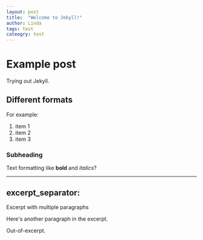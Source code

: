```yaml
---
layout: post
title:  "Welcome to Jekyll!"
author: Linda
tags: test
cateogry: test
---
```


# Example post

Trying out Jekyll.

## Different formats

For example:
1. item 1
1. item 2
1. item 3

### Subheading

Text formatting like **bold** and *italics*?

---
excerpt_separator: <!--more-->
---

Excerpt with multiple paragraphs

Here's another paragraph in the excerpt.

<!--more-->

Out-of-excerpt.